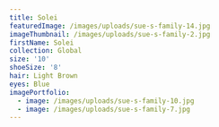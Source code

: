 ```yaml
---
title: Solei
featuredImage: /images/uploads/sue-s-family-14.jpg
imageThumbnail: /images/uploads/sue-s-family-2.jpg
firstName: Solei
collection: Global
size: '10'
shoeSize: '8'
hair: Light Brown
eyes: Blue
imagePortfolio:
  - image: /images/uploads/sue-s-family-10.jpg
  - image: /images/uploads/sue-s-family-7.jpg
---
```


